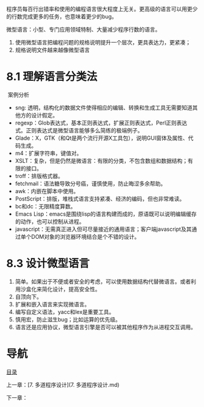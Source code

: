 程序员每百行出错率和使用的编程语言很大程度上无关。更高级的语言可以用更少的行数完成更多的任务，也意味着更少的bug。 

微型语言：小型、专门应用领域特制、大量减少程序行数的语言。

1. 使用微型语言把编程问题的规格说明提升一个层次，更具表达力，更紧凑；
2. 规格说明文件越来越像微型语言

# 8.1 理解语言分类法

 案例分析

- sng: 透明，结构化的数据文件使得相应的编辑、转换和生成工具无需要知道其他方的设计假定。
- regexp：Glob表达式，基本正则表达式，扩展正则表达式，Perl正则表达式。正则表达式是微型语言能够多么简练的极端例子。
- Glade：X，GTK（和Qt是两个流行开源X工具包），说明GUI窗体及属性、代码生成。
- m4：扩展字符串，键值对。
- XSLT：复杂，但是仍然是微语言：有限的分类，不包含数组和数据结构；有限的接口。
- troff：排版格式器。
- fetchmail：语法糖导致分号癌，谨慎使用，防止晦涩多余帮助。
- awk：内嵌在脚本中使用。
- PostScript：排版，堆栈式语言支持紧凑、经济的编码，但也非常难读。
- bc和dc：无限精度算数。
- Emacs Lisp：emacs是围绕lisp的语言构建而成的，原语既可以说明编辑缓存的动作，也可以控制从进程。
- javascript：无需真正进入但可尽量接近的通用语言；客户端javascript及其通过单个DOM对象的浏览器环境结合是个不错的设计。

# 8.3 设计微型语言

1. 简单。如果出于不便或者安全的考虑，可以使用数据结构代替微语言。或者利用沙盒化来简化设计，提高安全性。
2. 自顶向下。
3. 扩展和嵌入语言来实现微语言。
4. 编写自定义语法，yacc和lex是重要工具。
5. 慎用宏，防止滋生bug；比如运算的优先级。
6. 语言还是应用协议，微型语言引擎是否可以被其他程序作为从进程交互调用。

# 导航

[目录](README.md)

上一章：[7. 多道程序设计](7. 多道程序设计.md)

下一章：


